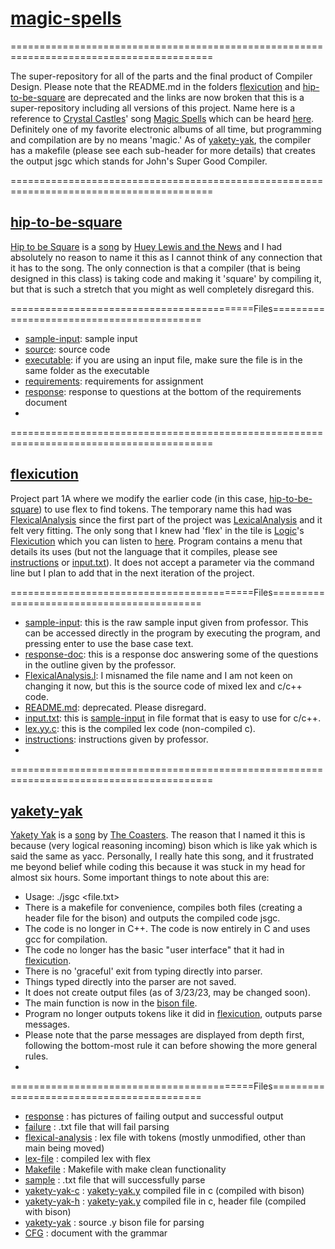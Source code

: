 # [magic-spells](https://github.com/Billy-Budd/magic-spells/)

=========================================================================================

The super-repository for all of the parts and the final product of Compiler Design.
Please note that the README.md in the folders [flexicution](/flexicution) and [hip-to-be-square](/hip-to-be-square) are deprecated and the links are now broken that this is a super-repository including all versions of this project. Name here is a reference to [Crystal Castles](https://en.wikipedia.org/wiki/Crystal_Castles)' song [Magic Spells](https://genius.com/Crystal-castles-magic-spells-lyrics) which can be heard [here](https://youtu.be/fUTJa00puDU). Definitely one of my favorite electronic albums of all time, but programming and compilation are by no means 'magic.' 
As of [yakety-yak](/yakety-yak), the compiler has a makefile (please see each sub-header for more details) that creates the output jsgc which stands for John's Super Good Compiler. 

=========================================================================================

## [hip-to-be-square](/hip-to-be-square)
[Hip to be Square](https://en.wikipedia.org/wiki/Hip_to_Be_Square) is a [song](https://youtu.be/LB5YkmjalDg) by [Huey Lewis and the News](https://en.wikipedia.org/wiki/Huey_Lewis_and_the_News) and I had absolutely no reason to name it this as I cannot think of any connection that it has to the song. The only connection is that a compiler (that is being designed in this class) is taking code and making it 'square' by compiling it, but that is such a stretch that you might as well completely disregard this. 

==========================================Files==========================================
- [sample-input](/hip-to-be-square/input.txt): sample input
- [source](/hip-to-be-square/LexicalAnalysis.cpp): source code
- [executable](/hip-to-be-square/LexicalAnalysis.exe): if you are using an input file, make sure the file is in the same folder as the executable
- [requirements](/hip-to-be-square/assign1(1).docx): requirements for assignment
- [response](/hip-to-be-square/CS4386.501a01_JML190001.pdf): response to questions at the bottom of the requirements document
- 
=========================================================================================

## [flexicution](/flexicution)
Project part 1A where we modify the earlier code (in this case, [hip-to-be-square](/hip-to-be-square)) to use flex to find tokens. The temporary name this had was [FlexicalAnalysis](/flexicution/FlexicaAnalysis.l) since the first part of the project was [LexicalAnalysis](/hip-to-be-square/LexicalAnalysis.cpp) and it felt very fitting. The only song that I knew had 'flex' in the tile is [Logic](https://en.wikipedia.org/wiki/Logic_(rapper))'s [Flexicution](https://en.wikipedia.org/wiki/Flexicution) which you can listen to [here](https://youtu.be/M2NIMHVmGwk). 
Program contains a menu that details its uses (but not the language that it compiles, please see [instructions](/flexicution/proj1a-instructions.docx) or [input.txt](/flexicution/input.txt)). It does not accept a parameter via the command line but I plan to add that in the next iteration of the project. 

==========================================Files==========================================

- [sample-input](/flexicution/1a-sample-input.docx): this is the raw sample input given from professor. This can be accessed directly in the program by executing the program, and pressing enter to use the base case text. 
- [response-doc](/flexicution/CS4386.501p01a_JML190001.pdf): this is a response doc answering some of the questions in the outline given by the professor.
- [FlexicalAnalysis.l](/flexicution/FlexicaAnalysis.l): I misnamed the file name and I am not keen on changing it now, but this is the source code of mixed lex and c/c++ code. 
- [README.md](/flexicution/README.md): deprecated. Please disregard.
- [input.txt](/flexicution/input.txt): this is [sample-input](/flexicution/1a-sample-input.docx) in file format that is easy to use for c/c++.
- [lex.yy.c](/flexicution/lex.yy.c): this is the compiled lex code (non-compiled c).
- [instructions](/flexicution/proj1a-instructions.docx): instructions given by professor.
- 
=========================================================================================

## [yakety-yak](/yakety-yak)
[Yakety Yak](https://en.wikipedia.org/wiki/Yakety_Yak) is a [song](https://youtu.be/HRA3majpFXI) by [The Coasters](https://en.wikipedia.org/wiki/The_Coasters). The reason that I named it this is because (very logical reasoning incoming) bison which is like yak which is said the same as yacc. Personally, I really hate this song, and it frustrated me beyond belief while coding this because it was stuck in my head for almost six hours. 
Some important things to note about this are: 
- Usage: ./jsgc <file.txt>
- There is a makefile for convenience, compiles both files (creating a header file for the bison) and outputs the compiled code jsgc.
- The code is no longer in C++. The code is now entirely in C and uses gcc for compilation.
- The code no longer has the basic "user interface" that it had in [flexicution](/flexicution).
- There is no 'graceful' exit from typing directly into parser.
- Things typed directly into the parser are not saved.
- It does not create output files (as of 3/23/23, may be changed soon).
- The main function is now in the [bison file](/yakety-yak/yakety-yak.y).
- Program no longer outputs tokens like it did in [flexicution](/flexicution), outputs parse messages.
- Please note that the parse messages are displayed from depth first, following the bottom-most rule it can before showing the more general rules.
- 
==========================================Files==========================================

- [response](/yakety-yak/CS4386.501p02a_JML190001.pdf) : has pictures of failing output and successful output
- [failure](/yakety-yak/failure.txt) : .txt file that will fail parsing
- [flexical-analysis](/yakety-yak/flexical-analysis.l) : lex file with tokens (mostly unmodified, other than main being moved)
- [lex-file](/yakety-yak/lex.yy.c) : compiled lex with flex
- [Makefile](/yakety-yak/Makefile) : Makefile with make clean functionality
- [sample](/yakety-yak/sample.txt) : .txt file that will successfully parse
- [yakety-yak-c](/yakety-yak/yakety-yak.tab.c) : [yakety-yak.y](/yakety-yak/yakety-yak.y) compiled file in c (compiled with bison)
- [yakety-yak-h](/yakety-yak/yakety-yak.tab.h) : [yakety-yak.y](/yakety-yak/yakety-yak.y) compiled file in c, header file (compiled with bison)
- [yakety-yak](/yakety-yak/yakety-yak.y) : source .y bison file for parsing
- [CFG](/flexicution/proj1a-instructions.docx) : document with the grammar
